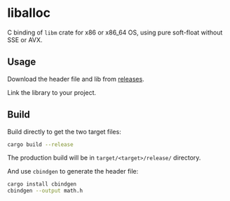 # liballoc

C binding of `libm` crate for x86 or x86_64 OS, using pure soft-float without SSE or AVX.

## Usage

Download the header file and lib from [releases](https://github.com/plos-clan/libm/releases/tag/release).

Link the library to your project.

## Build

Build directly to get the two target files:

```bash
cargo build --release
```

The production build will be in `target/<target>/release/` directory.

And use `cbindgen` to generate the header file:

```bash
cargo install cbindgen
cbindgen --output math.h
```
